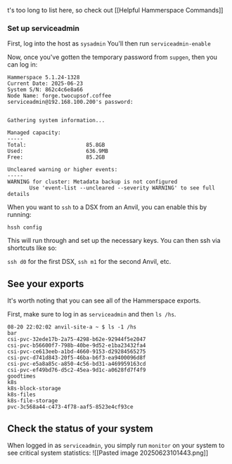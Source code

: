 t's too long to list here, so check out [[Helpful Hammerspace Commands]]

### Set up serviceadmin
First, log into the host as `sysadmin`
You'll then run `serviceadmin-enable`

Now, once you've gotten the temporary password from `supgen`, then you can log in:
```shell
Hammerspace 5.1.24-1328  
Current Date: 2025-06-23  
System S/N: 862c4c6e8a66  
Node Name: forge.twocupsof.coffee  
serviceadmin@192.168.100.200's password:    
  
  
Gathering system information...  
  
Managed capacity:  
-----  
Total:                   85.8GB  
Used:                    636.9MB  
Free:                    85.2GB  
  
Uncleared warning or higher events:  
-----  
WARNING for cluster: Metadata backup is not configured  
       Use 'event-list --uncleared --severity WARNING' to see full details
```



When you want to `ssh` to a DSX from an Anvil, you can enable this by running:

`hssh config`

This will run through and set up the necessary keys. You can then ssh via shortcuts like so:

`ssh d0` for the first DSX, `ssh m1` for the second Anvil, etc.


## See your exports

It's worth noting that you can see all of the Hammerspace exports.

First, make sure to log in as `serviceadmin` and then `ls /hs`.

```shell
08-20 22:02:02 anvil-site-a ~ $ ls -1 /hs  
bar  
csi-pvc-32ede17b-2a75-4298-b62e-92944f5e2047  
csi-pvc-b56600f7-798b-40be-9d52-e1ba23432fa4  
csi-pvc-ce613eeb-a1bd-4660-9153-d29284565275  
csi-pvc-d741d843-20f5-46ba-b6f3-ea9400096d8f  
csi-pvc-e5a8a85c-a850-4c56-bd31-a469959163cd  
csi-pvc-ef49bd76-d5c2-45ea-9d1c-a0628fd7f4f9  
goodtimes  
k8s  
k8s-block-storage  
k8s-files  
k8s-file-storage  
pvc-3c568a44-c473-4f78-aaf5-8523e4cf93ce
```

## Check the status of your system

When logged in as `serviceadmin`, you simply run `monitor` on your system to see critical system statistics:
![[Pasted image 20250623101443.png]]
